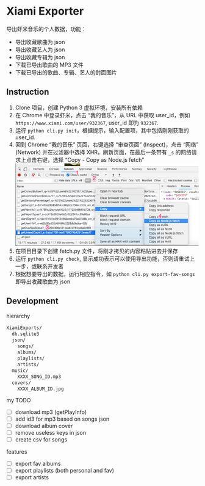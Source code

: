 # Xiami Exporter

导出虾米音乐的个人数据，功能：
- 导出收藏歌曲为 json
- 导出收藏艺人为 json
- 导出收藏专辑为 json
- 下载已导出歌曲的 MP3 文件
- 下载已导出的歌曲、专辑、艺人的封面图片

## Instruction

1. Clone 项目，创建 Python 3 虚拟环境，安装所有依赖
2. 在 Chrome 中登录虾米，点击 “我的音乐”，从 URL 中获取 user_id，例如 `https://www.xiami.com/user/932367`, user_id 即为 `932367`.
3. 运行 `python cli.py init`，根据提示，输入配置项，其中包括刚刚获取的 user_id.
4. 回到 Chrome “我的音乐” 页面，右键选择 “审查页面” (Inspect)，点击 “网络” (Network) 并在过滤器中选择 XHR，刷新页面，在最后一条带有 `_s` 的网络请求上点击右键，选择 “Copy - Copy as Node.js fetch”
  ![](inspect_steps.png)
5. 在项目目录下创建 fetch.py 文件，将刚才拷贝的内容粘贴进去并保存
6. 运行 `python cli.py check`, 显示成功表示可以使用导出功能，否则请重试上一步，或联系开发者
7. 根据想要导出的数据，运行相应指令，如 `python cli.py export-fav-songs` 即导出收藏歌曲为 json

## Development

hierarchy
```
XiamiExports/
  db.sqlite3
  json/
    songs/
    albums/
    playlists/
    artists/
  music/
    XXXX_SONG_ID.mp3
  covers/
    XXXX_ALBUM_ID.jpg
```

my TODO
- [ ] download mp3 (getPlayInfo)
- [ ] add id3 for mp3 based on songs json
- [ ] download album cover
- [ ] remove useless keys in json
- [ ] create csv for songs

features
- [ ] export fav albums
- [ ] export playlists (both personal and fav)
- [ ] export artists
